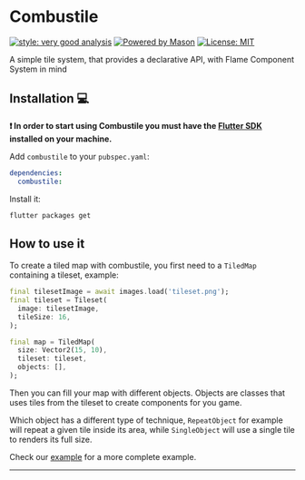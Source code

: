 # Combustile

[![style: very good analysis][very_good_analysis_badge]][very_good_analysis_link]
[![Powered by Mason](https://img.shields.io/endpoint?url=https%3A%2F%2Ftinyurl.com%2Fmason-badge)](https://github.com/felangel/mason)
[![License: MIT][license_badge]][license_link]

A simple tile system, that provides a declarative API, with Flame Component System in mind

## Installation 💻

**❗ In order to start using Combustile you must have the [Flutter SDK][flutter_install_link] installed on your machine.**

Add `combustile` to your `pubspec.yaml`:

```yaml
dependencies:
  combustile:
```

Install it:

```sh
flutter packages get
```

## How to use it

To create a tiled map with combustile, you first need to a `TiledMap` containing a tileset, example:

```dart
final tilesetImage = await images.load('tileset.png');
final tileset = Tileset(
  image: tilesetImage,
  tileSize: 16,
);

final map = TiledMap(
  size: Vector2(15, 10),
  tileset: tileset,
  objects: [],
);
```

Then you can fill your map with different objects. Objects are classes that uses tiles from the tileset
to create components for you game.

Which object has a different type of technique, `RepeatObject` for example will repeat a given tile inside
its area, while `SingleObject` will use a single tile to renders its full size.

Check our [example](./example) for a more complete example.

---

[flutter_install_link]: https://docs.flutter.dev/get-started/install
[github_actions_link]: https://docs.github.com/en/actions/learn-github-actions
[license_badge]: https://img.shields.io/badge/license-MIT-blue.svg
[license_link]: https://opensource.org/licenses/MIT
[logo_black]: https://raw.githubusercontent.com/VGVentures/very_good_brand/main/styles/README/vgv_logo_black.png#gh-light-mode-only
[logo_white]: https://raw.githubusercontent.com/VGVentures/very_good_brand/main/styles/README/vgv_logo_white.png#gh-dark-mode-only
[mason_link]: https://github.com/felangel/mason
[very_good_analysis_badge]: https://img.shields.io/badge/style-very_good_analysis-B22C89.svg
[very_good_analysis_link]: https://pub.dev/packages/very_good_analysis
[very_good_cli_link]: https://pub.dev/packages/very_good_cli
[very_good_coverage_link]: https://github.com/marketplace/actions/very-good-coverage
[very_good_ventures_link]: https://verygood.ventures
[very_good_ventures_link_light]: https://verygood.ventures#gh-light-mode-only
[very_good_ventures_link_dark]: https://verygood.ventures#gh-dark-mode-only
[very_good_workflows_link]: https://github.com/VeryGoodOpenSource/very_good_workflows
